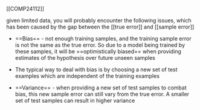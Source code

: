 [[COMP24112]]

given limited data, you will probably encounter the following issues, which has been caused by the gap between the [[true error]] and [[sample error]]

- ==Bias== - not enough training samples, and the training sample error is not the same as the true error. So due to a model being trained by these samples, it will be ==optimistically biased== when providing estimates of the hypothesis over future unseen samples
- The typical way to deal with bias is by choosing a new set of test examples which are independent of the training examples

- ==Variance== - when providing a new set of test samples to combat bias, this new sample error can still vary from the true error. A smaller set of test samples can result in higher variance